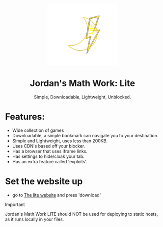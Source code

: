 <p align="center"><img src="https://github.com/JustJxrdanWasDefinetlyTaken/jmw-offline/blob/main/assets/logo.png?raw=true" height="200">
</p>
<h1 align="center">Jordan's Math Work: Lite</h1>
<p align="center">Simple, Downloadable, Lightweight, Unblocked.</p>

# Features:
- Wide collection of games
- Downloadable, a simple bookmark can navigate you to your destination.
- Simple and Lightweight, uses less than 200KB.
- Uses CDN's based off your blocker.
- Has a browser that uses iframe links.
- Has settings to hide/cloak your tab.
- Has an extra feature called 'exploits'.

# Set the website up
- go to <a href="//lite.jordansmath.work">The lite website</a> and press 'download'

> [!IMPORTANT]  
> Jordan's Math Work LITE should NOT be used for deploying to static hosts, as it runs locally in your files.
